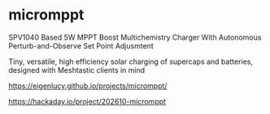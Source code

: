 # micromppt

SPV1040 Based 5W MPPT Boost Multichemistry Charger With Autonomous Perturb-and-Observe Set Point Adjusmtent

Tiny, versatile, high efficiency solar charging of supercaps and batteries, designed with Meshtastic clients in mind

https://eigenlucy.github.io/projects/micromppt/

https://hackaday.io/project/202610-micromppt
